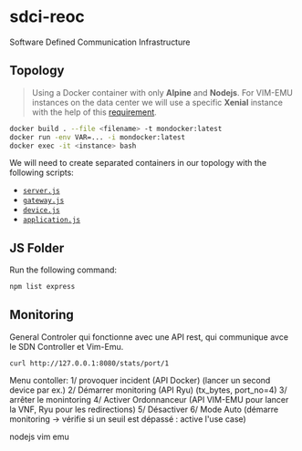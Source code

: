# sdci-reoc
Software Defined Communication Infrastructure

## Topology

> Using a Docker container with only **Alpine** and **Nodejs**.
> For VIM-EMU instances on the data center we will use a specific **Xenial** instance with the help of this [requirement](https://github.com/containernet/vim-emu/wiki/Container-Requirements).

```bash
docker build . --file <filename> -t mondocker:latest
docker run -env VAR=... -i mondocker:latest
docker exec -it <instance> bash
```

We will need to create separated containers in our topology with the following scripts:
- [`server.js`](https://homepages.laas.fr/smedjiah/tmp/mw/server.js)
- [`gateway.js`](https://homepages.laas.fr/smedjiah/tmp/mw/gateway.js)
- [`device.js`](https://homepages.laas.fr/smedjiah/tmp/mw/device.js)
- [`application.js`](https://homepages.laas.fr/smedjiah/tmp/mw/application.js)

## JS Folder

Run the following command:
```bash
npm list express
```

## Monitoring

General Controler qui fonctionne avec une API rest, qui communique avce le SDN Controller et Vim-Emu. 

```
curl http://127.0.0.1:8080/stats/port/1
```

Menu contoller: 
    1/ provoquer incident (API Docker) (lancer un second device par ex.)
    2/ Démarrer monitoring (API Ryu) (tx_bytes, port_no=4)
    3/ arrêter le monintoring
    4/ Activer Ordonnanceur (API VIM-EMU pour lancer la VNF, Ryu pour les redirections)
    5/ Désactiver
    6/ Mode Auto (démarre monitoring -> vérifie si un seuil est dépassé : active l'use case)

nodejs
vim emu
